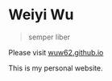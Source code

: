 # Weiyi Wu

> semper liber

Please visit [wuw62.github.io](http://wuw62.github.io/) 

This is my personal website. 